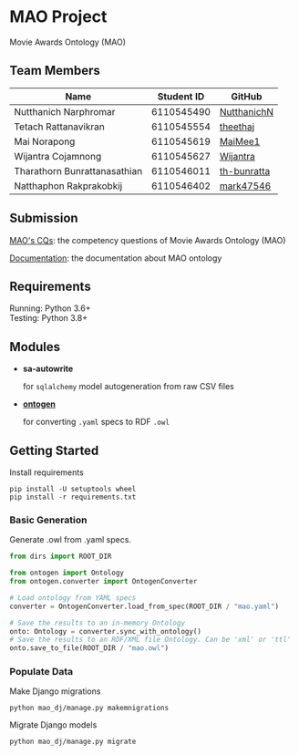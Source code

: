 # MAO Project

Movie Awards Ontology (MAO)

## Team Members

| Name                         | Student ID | GitHub                                        |
|------------------------------|------------|-----------------------------------------------|
| Nutthanich Narphromar        | 6110545490 | [NutthanichN](https://github.com/NutthanichN) |
| Tetach Rattanavikran         | 6110545554 | [theethaj](https://github.com/theethaj)       |
| Mai Norapong                 | 6110545619 | [MaiMee1](https://github.com/MaiMee1)         |
| Wijantra Cojamnong           | 6110545627 | [Wijantra](https://github.com/Wijantra)       |
| Tharathorn Bunrattanasathian | 6110546011 | [th-bunratta](https://github.com/th-bunratta) |
| Natthaphon Rakprakobkij      | 6110546402 | [mark47546](https://github.com/mark47546)     |

## Submission
[MAO's CQs](https://docs.google.com/document/d/1fCCBBOLLUXRpFNAixN0ijBHhyUXKfc0Geao4H-j9m3k/edit?usp=sharing): the competency questions of Movie Awards Ontology (MAO)

[Documentation](https://github.com/th-bunratta/MovieAwardOntologyMAO/blob/master/mao.md): the documentation about MAO ontology


## Requirements

Running: Python 3.6+  
Testing: Python 3.8+

## Modules

- **sa-autowrite**

   for `sqlalchemy` model autogeneration from raw CSV files
- [**ontogen**](ontogen/README.md)
   
   for converting `.yaml` specs to RDF `.owl`

## Getting Started

Install requirements

```shell script
pip install -U setuptools wheel
pip install -r requirements.txt
```

### Basic Generation
    
Generate .owl from .yaml specs. 

```python
from dirs import ROOT_DIR

from ontogen import Ontology
from ontogen.converter import OntogenConverter

# Load ontology from YAML specs
converter = OntogenConverter.load_from_spec(ROOT_DIR / "mao.yaml")

# Save the results to an in-memory Ontology
onto: Ontology = converter.sync_with_ontology()
# Save the results to an RDF/XML file Ontology. Can be 'xml' or 'ttl'
onto.save_to_file(ROOT_DIR / "mao.owl")
```

### Populate Data

Make Django migrations

```shell script
python mao_dj/manage.py makemnigrations
```

Migrate Django models

```shell script
python mao_dj/manage.py migrate
```
